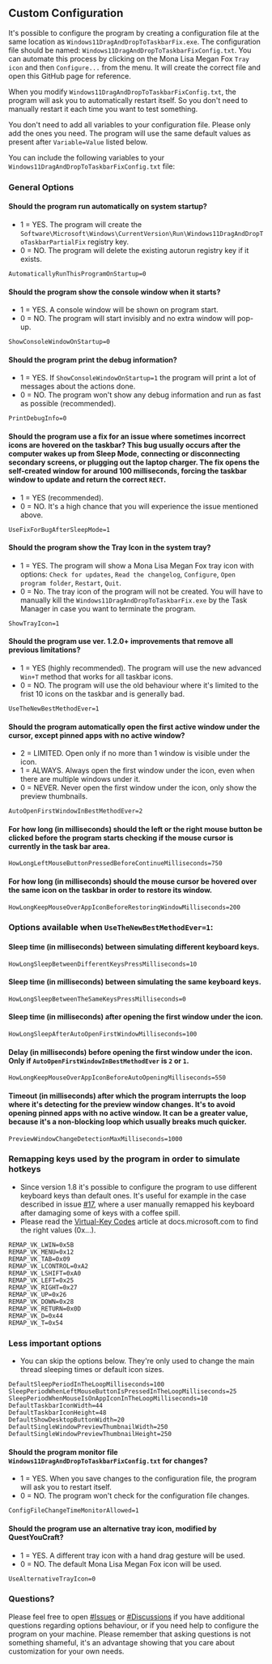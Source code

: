 ## **Custom Configuration**

It's possible to configure the program by creating a configuration file at the same location as `Windows11DragAndDropToTaskbarFix.exe`. The configuration file should be named: `Windows11DragAndDropToTaskbarFixConfig.txt`. You can automate this process by clicking on the Mona Lisa Megan Fox `Tray icon` and then `Configure...` from the menu. It will create the correct file and open this GitHub page for reference.

When you modify `Windows11DragAndDropToTaskbarFixConfig.txt`, the program will ask you to automatically restart itself. So you don't need to manually restart it each time you want to test something.

You don't need to add all variables to your configuration file. Please only add the ones you need. The program will use the same default values as present after `Variable=Value` listed below.

You can include the following variables to your `Windows11DragAndDropToTaskbarFixConfig.txt` file:

### General Options

#### Should the program run automatically on system startup?
- 1 = YES. The program will create the `Software\Microsoft\Windows\CurrentVersion\Run\Windows11DragAndDropToTaskbarPartialFix` registry key.
- 0 = NO. The program will delete the existing autorun registry key if it exists.
```
AutomaticallyRunThisProgramOnStartup=0
```

#### Should the program show the console window when it starts?
- 1 = YES. A console window will be shown on program start.
- 0 = NO. The program will start invisibly and no extra window will pop-up.
```
ShowConsoleWindowOnStartup=0
```

#### Should the program print the debug information?
- 1 = YES. If `ShowConsoleWindowOnStartup=1` the program will print a lot of messages about the actions done.
- 0 = NO. The program won't show any debug information and run as fast as possible (recommended).
```
PrintDebugInfo=0
```

#### Should the program use a fix for an issue where sometimes incorrect icons are hovered on the taskbar? This bug usually occurs after the computer wakes up from Sleep Mode, connecting or disconnecting secondary screens, or plugging out the laptop charger. The fix opens the self-created window for around 100 milliseconds, forcing the taskbar window to update and return the correct `RECT`.
- 1 = YES (recommended).
- 0 = NO. It's a high chance that you will experience the issue mentioned above.
```
UseFixForBugAfterSleepMode=1
```

#### Should the program show the Tray Icon in the system tray?
- 1 = YES. The program will show a Mona Lisa Megan Fox tray icon with options: `Check for updates`, `Read the changelog`, `Configure`, `Open program folder`, `Restart`, `Quit`.
- 0 = No. The tray icon of the program will not be created. You will have to manually kill the `Windows11DragAndDropToTaskbarFix.exe` by the Task Manager in case you want to terminate the program.
```
ShowTrayIcon=1
```

#### Should the program use ver. 1.2.0+ improvements that remove all previous limitations?
- 1 = YES (highly recommended). The program will use the new advanced `Win+T` method that works for all taskbar icons.
- 0 = NO. The program will use the old behaviour where it's limited to the frist 10 icons on the taskbar and is generally bad.
```
UseTheNewBestMethodEver=1
```

#### Should the program automatically open the first active window under the cursor, except pinned apps with no active window?
- 2 = LIMITED. Open only if no more than 1 window is visible under the icon.
- 1 = ALWAYS. Always open the first window under the icon, even when there are multiple windows under it.
- 0 = NEVER. Never open the first window under the icon, only show the preview thumbnails.

```
AutoOpenFirstWindowInBestMethodEver=2
```

#### For how long (in milliseconds) should the left or the right mouse button be clicked before the program starts checking if the mouse cursor is currently in the task bar area.
```
HowLongLeftMouseButtonPressedBeforeContinueMilliseconds=750
```

#### For how long (in milliseconds) should the mouse cursor be hovered over the same icon on the taskbar in order to restore its window.
```
HowLongKeepMouseOverAppIconBeforeRestoringWindowMilliseconds=200
```

### Options available when `UseTheNewBestMethodEver=1`:

#### Sleep time (in milliseconds) between simulating different keyboard keys.
```
HowLongSleepBetweenDifferentKeysPressMilliseconds=10
```

#### Sleep time (in milliseconds) between simulating the same keyboard keys.
```
HowLongSleepBetweenTheSameKeysPressMilliseconds=0
```

#### Sleep time (in milliseconds) after opening the first window under the icon.
```
HowLongSleepAfterAutoOpenFirstWindowMilliseconds=100
```

#### Delay (in milliseconds) before opening the first window under the icon. Only if `AutoOpenFirstWindowInBestMethodEver` is `2` or `1`.
```
HowLongKeepMouseOverAppIconBeforeAutoOpeningMilliseconds=550
```

#### Timeout (in milliseconds) after which the program interrupts the loop where it's detecting for the preview window changes. It's to avoid opening pinned apps with no active window. It can be a greater value, because it's a non-blocking loop which usually breaks much quicker.
```
PreviewWindowChangeDetectionMaxMilliseconds=1000
```

### Remapping keys used by the program in order to simulate hotkeys
- Since version 1.8 it's possible to configure the program to use different keyboard keys than default ones. It's useful for example in the case described in issue [#17](https://github.com/HerMajestyDrMona/Windows11DragAndDropToTaskbarFix/issues/17), where a user manually remapped his keyboard after damaging some of keys with a coffee spill.
- Please read the [Virtual-Key Codes](https://docs.microsoft.com/en-us/windows/win32/inputdev/virtual-key-codes) article at docs.microsoft.com to find the right values (0x...).
```
REMAP_VK_LWIN=0x5B
REMAP_VK_MENU=0x12
REMAP_VK_TAB=0x09
REMAP_VK_LCONTROL=0xA2
REMAP_VK_LSHIFT=0xA0
REMAP_VK_LEFT=0x25
REMAP_VK_RIGHT=0x27
REMAP_VK_UP=0x26
REMAP_VK_DOWN=0x28
REMAP_VK_RETURN=0x0D
REMAP_VK_D=0x44
REMAP_VK_T=0x54
```

### Less important options
- You can skip the options below. They're only used to change the main thread sleeping times or default icon sizes.
```
DefaultSleepPeriodInTheLoopMilliseconds=100
SleepPeriodWhenLeftMouseButtonIsPressedInTheLoopMilliseconds=25
SleepPeriodWhenMouseIsOnAppIconInTheLoopMilliseconds=10
DefaultTaskbarIconWidth=44
DefaultTaskbarIconHeight=48
DefaultShowDesktopButtonWidth=20
DefaultSingleWindowPreviewThumbnailWidth=250
DefaultSingleWindowPreviewThumbnailHeight=250
```

#### Should the program monitor file `Windows11DragAndDropToTaskbarFixConfig.txt` for changes?
- 1 = YES. When you save changes to the configuration file, the program will ask you to restart itself.
- 0 = NO. The program won't check for the configuration file changes.
```
ConfigFileChangeTimeMonitorAllowed=1
```

#### Should the program use an alternative tray icon, modified by QuestYouCraft?
- 1 = YES. A different tray icon with a hand drag gesture will be used.
- 0 = NO. The default Mona Lisa Megan Fox icon will be used.
```
UseAlternativeTrayIcon=0
```

### Questions?
Please feel free to open [#Issues](https://github.com/HerMajestyDrMona/Windows11DragAndDropToTaskbarFix/issues) or [#Discussions](https://github.com/HerMajestyDrMona/Windows11DragAndDropToTaskbarFix/discussions) if you have additional questions regarding options behaviour, or if you need help to configure the program on your machine. Please remember that asking questions is not something shameful, it's an advantage showing that you care about customization for your own needs.
